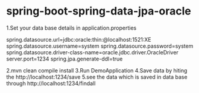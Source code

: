 # spring-boot-spring-data-jpa-oracle


1.Set your data base details in application.properties 

spring.datasource.url=jdbc:oracle:thin:@localhost:1521:XE
spring.datasource.username=system
spring.datasource.password=system
spring.datasource.driver-class-name=oracle.jdbc.driver.OracleDriver
server.port=1234
spring.jpa.generate-ddl=true

2.mvn clean compile install
3.Run DemoApplication
4.Save data by hiting the http://localhost:1234/save
5.see the data which is saved in data base through http://localhost:1234/findall
